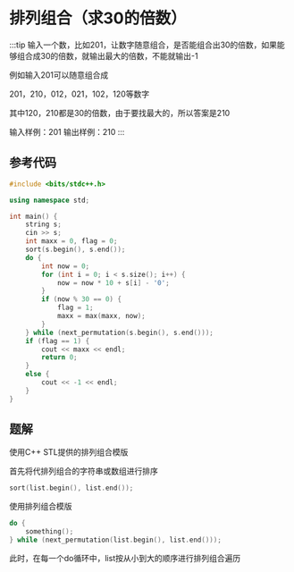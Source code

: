# 排列组合（求30的倍数）

:::tip
输入一个数，比如201，让数字随意组合，是否能组合出30的倍数，如果能够组合成30的倍数，就输出最大的倍数，不能就输出-1

例如输入201可以随意组合成

201，210，012，021，102，120等数字

其中120，210都是30的倍数，由于要找最大的，所以答案是210

输入样例：201
输出样例：210
:::

## 参考代码

`````c++
#include <bits/stdc++.h>

using namespace std;

int main() {
    string s;
    cin >> s;
    int maxx = 0, flag = 0;
    sort(s.begin(), s.end());
    do {
        int now = 0;
        for (int i = 0; i < s.size(); i++) {
            now = now * 10 + s[i] - '0';
        }
        if (now % 30 == 0) {
            flag = 1;
            maxx = max(maxx, now);
        }
    } while (next_permutation(s.begin(), s.end()));
    if (flag == 1) {
        cout << maxx << endl;
        return 0;
    }
    else {
        cout << -1 << endl;
    }
}

`````

## 题解

使用C++ STL提供的排列组合模版

首先将代排列组合的字符串或数组进行排序

`````c++
sort(list.begin(), list.end());
`````

使用排列组合模版

`````c++
do {
	something();
} while (next_permutation(list.begin(), list.end()));
`````

此时，在每一个do循环中，list按从小到大的顺序进行排列组合遍历